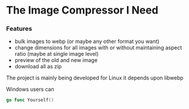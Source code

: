 # The Image Compressor I Need

### Features

-   bulk images to webp (or maybe any other format you want)
-   change dimensions for all images with or without maintaining aspect ratio (maybe at single image level)
-   preview of the old and new image
-   download all as zip

The project is mainly being developed for Linux it depends upon libwebp

Windows users can

```go
go func Yourself()
```
